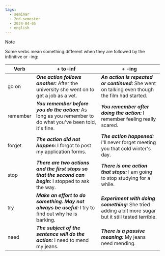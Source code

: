 ```yaml
---
tags:
  - seminar
  - 2nd-semester
  - 2024-04-05
  - english
---
```


> [!note]
> Some verbs mean something different when they are followed by the infinitive or -ing:

| Verb     | + to-inf                                                                                                     | + -ing                                                                                                 |
| -------- | ------------------------------------------------------------------------------------------------------------ | ------------------------------------------------------------------------------------------------------ |
| go on    | ***One action follows another:*** After the university she went on to get a job as a vet.                    | ***An action is repeated or continued:*** She went on talking even though the film had started.        |
| remember | ***You remember before you do the action:*** As long as you remember to do what you've been told, it's fine. | ***You remember after doing the action:*** I remember feeling really scared.                           |
| forget   | ***The action did not happen:*** I forgot to post my application forms.                                      | ***The action happened:*** I'll never forget meeting you that cold winter's day.                       |
| stop     | ***There are two actions and the first stops so that the second can begin:*** I stopped to ask the way.      | ***There is one action that stops:*** I am going to stop studying for a while.                         |
| try      | ***Make an effort to do something. May not always be useful:*** I try to find out why he is barking.         | ***Experiment with doing something:*** She tried adding a bit more sugar but it still tasted terrible. |
| need     | ***The subject of the sentence will do the action:*** I need to mend my jeans.                               | ***There is a passive meaning:*** My jeans need mending.                                               |
